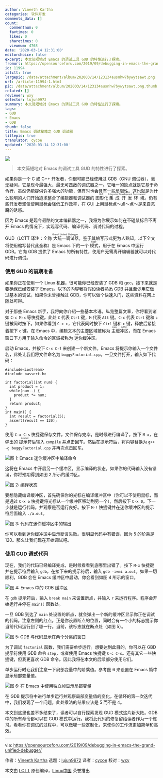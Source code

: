```yaml
---
author: Vineeth Kartha
categories: 软件开发
comments_data: []
count:
  commentnum: 0
  favtimes: 0
  likes: 0
  sharetimes: 0
  viewnum: 4768
date: '2020-03-14 12:31:00'
editorchoice: false
excerpt: 本文简短地对 Emacs 的调试工具 GUD 的特性进行了探索。
fromurl: https://opensourceforu.com/2019/09/debugging-in-emacs-the-grand-unified-debugger/
id: 11994
islctt: true
largepic: /data/attachment/album/202003/14/123134ausnhw7bywytsawt.png
url: /article-11994-1.html
pic: /data/attachment/album/202003/14/123134ausnhw7bywytsawt.png.thumb.jpg
related: []
reviewer: wxy
selector: lujun9972
summary: 本文简短地对 Emacs 的调试工具 GUD 的特性进行了探索。
tags:
- GUD
- Emacs
- GDB
thumb: false
title: Emacs 调试秘籍之 GUD 调试器
titlepic: true
translator: cycoe
updated: '2020-03-14 12:31:00'
---
```


![](/data/attachment/album/202003/14/123134ausnhw7bywytsawt.png)



> 
> 本文简短地对 Emacs 的调试工具 GUD 的特性进行了探索。
> 
> 
> 


如果你是一个 C 或 C++ 开发者，你很可能已经使用过 GDB（GNU 调试器），毫无疑问，它是现今最强大、最无可匹敌的调试器之一。它唯一的缺点就是它基于命令行，虽然仍能提供许多强大的功能，但有时也会具有一些局限性。这也就是为什么聪明的人们开始追求整合了编辑器和调试器的<ruby> 图形化 <rt>  GUI </rt></ruby><ruby> 集成开发环境 <rt>  Integrated Development Environment </rt></ruby>。仍有些开发者坚信使用鼠标会降低工作效率，在 GUI 上用鼠标点～点～点～是来自恶魔的诱惑。


因为 Emacs 是现今最酷的文本编辑器之一，我将为你展示如何在不碰鼠标且不离开 Emacs 的情况下，实现写代码、编译代码、调试代码的过程。


GUD（LCTT 译注：全称<ruby> 大统一调试器 <rt>  Grand Unified Debugger </rt></ruby>，鉴于其缩写形式更为人熟知，以下全文将使用缩写替代此全称）是 Emacs 下的一个<ruby> 模式 <rt>  mode </rt></ruby>，用于在 Emacs 中运行 GDB。它向 GDB 提供了 Emacs 的所有特性，使用户无需离开编辑器就可以对代码进行调试。


### 使用 GUD 的前期准备


如果你正在使用一个 Linux 机器，很可能你已经安装了 GDB 和 gcc，接下来就是要确保已经安装了 Emacs。以下的内容我将假设读者熟悉 GDB 并且至少用它做过基本的调试。如果你未曾接触过 GDB，你可以做个快速入门，这些资料在网上随处可得。


对于那些 Emacs 新手，我将向你介绍一些基本术语。纵览整篇文章，你将看到诸如 `C-c M-x` 等快捷键。此处 `C` 代表 `Ctrl` 键，`M` 代表 `Alt` 键。`C-c` 代表 `Ctrl` 键和 `c` 键被同时按下。如果你看到 `C-c c`，它代表同时按下 `Ctrl` 键和 `c` 键，释放后紧接着按下 `c` 键。在 Emacs 中，编辑文本的主要区域被称为<ruby> 主缓冲区 <rt>  main buffer </rt></ruby>，而在 Emacs 窗口下方用于输入命令的区域被称为<ruby> 迷你缓冲区 <rt>  mini buffer </rt></ruby>。


启动 Emacs，并按下 `C-x C-f` 来创建一个新文件。Emacs 将提示你输入一个文件名，此处让我们将文件命名为 `buggyFactorial.cpp`。一旦文件打开，输入如下代码：



```
#include<iostream>
#include <assert.h>

int factorial(int num) {
  int product = 1;
  while(num--) {
    product *= num;
  }
  return product;
}
int main() {
  int result = factorial(5);
  assert(result == 120);
}
```

使用 `C-x C-s` 快捷键保存文件。文件保存完毕，是时候进行编译了。按下 `M-x`，在弹出的<ruby> 提示符 <rt>  prompt </rt></ruby>后输入 `compile` 并点击回车。然后在提示符后，将内容替换为 `g++ -g buggyFactorial.cpp` 并再次点击回车。


![图 1: Emacs 迷你缓冲区中编译命令](/data/attachment/album/202003/14/124534vnbp79at2n2tjgzp.png)


这将在 Emacs 中开启另一个缓冲区，显示编译的状态。如果你的代码输入没有错误，你将预期得到如图 2 所示的缓冲区。


![图 2: 编译状态](/data/attachment/album/202003/14/123143hbkt5hmhb5wu2tsl.png)


要想隐藏编译缓冲区，首先确保你的光标在编译缓冲区中（你可以不使用鼠标，而是通过 `C-x o` 快捷键将光标从一个缓冲区移动到另一个），然后按下 `C-x 0`。下一步就是运行代码，并观察是否运行良好。按下 `M-!` 快捷键并在迷你缓冲区的提示符后面输入 `./a.out`。


![图 3: 代码在迷你缓冲区中的输出](/data/attachment/album/202003/14/123146pbsq629op6pequvq.png)


你可以看到迷你缓冲区中显示断言失败。很明显代码中有错误，因为 5 的阶乘是 120。那么让我们现在开始调试吧。


### 使用 GUD 调式代码


现在，我们的代码已经编译完成，是时候看看到底哪里出错了。按下 `M-x` 快捷键并在提示符后输入 `gdb`。在接下来的提示符后，输入 `gdb -i=mi a.out`。如果一切顺利，GDB 会在 Emacs 缓冲区中启动，你会看到如图 4 所示的窗口。


![图 4: Emacs 中的 GDB 缓冲区](/data/attachment/album/202003/14/123149ly886g08l83038tt.png)


在 `gdb` 提示符后，输入 `break main` 来设置断点，并输入 `r` 来运行程序。程序会开始运行并停在 `main()` 函数处。


一旦 GDB 到达了 `main` 处设置的断点，就会弹出一个新的缓冲区显示你正在调试的代码。注意左侧的红点，正是你设置断点的位置，同时会有一个小的标志提示你当前代码运行到了哪一行。当前，该标志就在断点处（如图 5）。


![图 5: GDB 与代码显示在两个分离的窗口](/data/attachment/album/202003/14/123211mjay9tgxzk0ygxat.png)


为了调试 `factorial` 函数，我们需要单步运行。想要达到此目的，你可以在 GBD 提示符使用 GDB 命令 `step`，或者使用 Emacs 快捷键 `C-c C-s`。还有其它一些快捷键，但我更喜欢 GDB 命令。因此我将在本文的后续部分使用它们。


单步运行时让我们注意一下局部变量中的阶乘值。参考图 6 来设置在 Emacs 帧中显示局部变量值。


![图 6: 在 Emacs 中使用独立帧显示局部变量](/data/attachment/album/202003/14/123212l6ajzfuj69aa65jx.png)


在 GDB 提示符中进行单步运行并观察局部变量值的变化。在循环的第一次迭代中，我们发现了一个问题。此处乘法的结果应该是 5 而不是 4。


本文到这里也差不多结束了，读者可以自行探索发现 GUD 模式这片新大陆。GDB 中的所有命令都可以在 GUD 模式中运行。我将此代码的修复留给读者作为一个练习。看看你在调试的过程中，可以做哪一些定制化，来使你的工作流更加简单和高效。




---


via: <https://opensourceforu.com/2019/09/debugging-in-emacs-the-grand-unified-debugger/>


作者：[Vineeth Kartha](https://opensourceforu.com/author/vineeth-kartha/) 选题：[lujun9972](https://github.com/lujun9972) 译者：[cycoe](https://github.com/cycoe) 校对：[wxy](https://github.com/wxy)


本文由 [LCTT](https://github.com/LCTT/TranslateProject) 原创编译，[Linux中国](https://linux.cn/) 荣誉推出